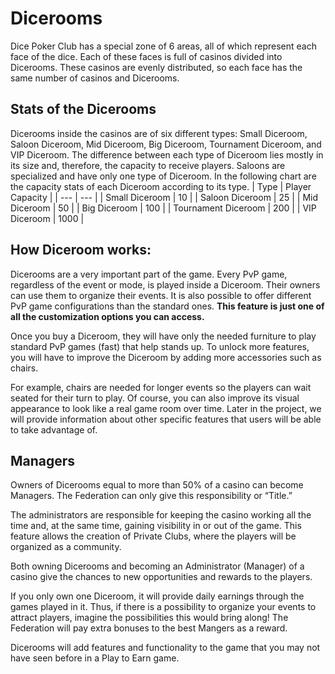 # **Dicerooms**
Dice Poker Club has a special zone of 6 areas, all of which represent each face of the dice. Each of these faces is full of casinos divided into Dicerooms. These casinos are evenly distributed, so each face has the same number of casinos and Dicerooms.
## **Stats of the Dicerooms**
Dicerooms inside the casinos are of six different types: Small Diceroom, Saloon Diceroom, Mid Diceroom, Big Diceroom, Tournament Diceroom, and VIP Diceroom.
The difference between each type of Diceroom lies mostly in its size and, therefore, the capacity to receive players. Saloons are specialized and have only one type of Diceroom. In the following chart are the capacity stats of each Diceroom according to its type.
| Type            | Player Capacity |
| ---             | ---             |
| Small Diceroom   | 10              |
| Saloon Diceroom | 25              |
| Mid Diceroom    | 50              |
| Big Diceroom     | 100             |
| Tournament Diceroom  | 200             |
| VIP Diceroom         | 1000            |

## **How Diceroom works:**
Dicerooms are a very important part of the game. Every PvP game, regardless of the event or mode, is played inside a Diceroom.
Their owners can use them to organize their events. It is also possible to offer different PvP game configurations than the standard ones. **This feature is just one of all the customization options you can access.**

Once you buy a Diceroom, they will have only the needed furniture to play standard PvP games (fast) that help stands up. To unlock more features, you will have to improve the Diceroom by adding more accessories such as chairs.

For example, chairs are needed for longer events so the players can wait seated for their turn to play.
Of course, you can also improve its visual appearance to look like a real game room over time. Later in the project, we will provide information about other specific features that users will be able to take advantage of.
## **Managers**
Owners of Dicerooms equal to more than 50% of a casino can become Managers. The Federation can only give this responsibility or “Title.”

The administrators are responsible for keeping the casino working all the time and, at the same time, gaining visibility in or out of the game. This feature allows the creation of Private Clubs, where the players will be organized as a community.

Both owning Dicerooms and becoming an Administrator (Manager) of a casino give the chances to new opportunities and rewards to the players.

If you only own one Diceroom, it will provide daily earnings through the games played in it. Thus, if there is a possibility to organize your events to attract players, imagine the possibilities this would bring along! The Federation will pay extra bonuses to the best Mangers as a reward.

Dicerooms will add features and functionality to the game that you may not have seen before in a Play to Earn game.